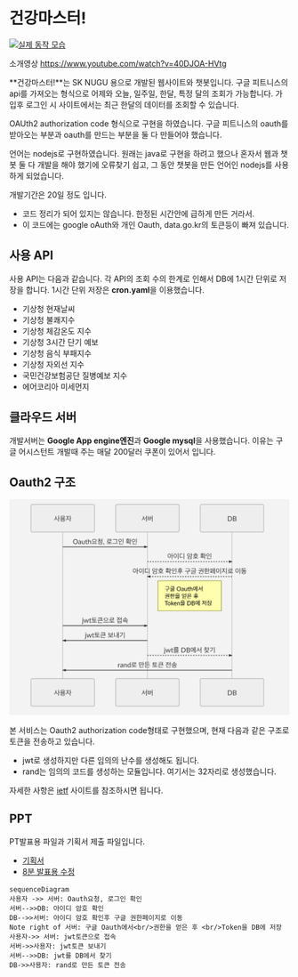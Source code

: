# 건강마스터!

[![실제 동작 모습](http://img.youtube.com/vi/40DJOA-HVtg/0.jpg)](https://www.youtube.com/watch?v=40DJOA-HVtg)

소개영상 https://www.youtube.com/watch?v=40DJOA-HVtg

**건강마스터!**는 SK NUGU 용으로 개발된 웹사이트와 챗봇입니다. 구글 피트니스의 api를 가져오는 형식으로 어제와 오늘, 일주일, 한달, 특정 달의 조회가 가능합니다. 가입후 로그인 시 사이트에서는 최근 한달의 데이터를 조회할 수 있습니다.

OAUth2 authorization code 형식으로 구현을 하였습니다. 구글 피트니스의 oauth를 받아오는 부분과 oauth를 만드는 부분을 둘 다 만들어야 했습니다.

언어는 nodejs로 구현하였습니다. 원래는 java로 구현을 하려고 했으나 혼자서 웹과 챗봇 둘 다 개발을 해야 했기에 오류찾기 쉽고, 그 동안 챗봇을 만든 언어인 nodejs를 사용하게 되었습니다.

개발기간은 20일 정도 입니다.

* 코드 정리가 되어 있지는 않습니다. 한정된 시간안에 급하게 만든 거라서.
* 이 코드에는 google oAuth와 개인 Oauth, data.go.kr의 토큰등이 빠져 있습니다.

## 사용 API

사용 API는 다음과 같습니다. 각 API의 조회 수의 한계로 인해서 DB에 1시간 단위로 저장을 합니다. 1시간 단위 저장은 **cron.yaml**을 이용했습니다.

* 기상청 현재날씨
* 기상청 불쾌지수
* 기상청 체감온도 지수
* 기상청 3시간 단기 예보
* 기상청 음식 부패지수
* 기상청 자외선 지수
* 국민건강보험공단 질병예보 지수
* 에어코리아 미세먼지

## 클라우드 서버

개발서버는 **Google App engine엔진**과 **Google mysql**을 사용했습니다. 이유는 구글 어시스턴트 개발때 주는 매달 200달러 쿠폰이 있어서 입니다.


## Oauth2 구조

<p align="center">
<img src="./pds/logic_img.png?raw=true"/>
</p>

본 서비스는  Oauth2 authorization code형태로 구현했으며, 현재 다음과 같은 구조로 토큰을 전송하고 있습니다.

* jwt로 생성하지만 다른 임의의 난수를 생성해도 됩니다.
* rand는 임의의 코드를 생성하는 모듈입니다. 여기서는 32자리로 생성했습니다.

자세한 사항은 [ietf](https://tools.ietf.org/html/rfc6749#section-4.1.1) 사이트를 참조하시면 됩니다.

## PPT

PT발표용 파일과 기획서 제출 파일입니다.

* [기획서](./pds/camellia_final_.Plan.pptx)
* [8분 발표용 수정](./pds/camelia_final_speech_8min_censorship.pptx)

```mermaid
sequenceDiagram
사용자 ->> 서버: Oauth요청, 로그인 확인
서버-->>DB: 아이디 암호 확인
DB-->>서버: 아이디 암호 확인후 구글 권한페이지로 이동
Note right of 서버: 구글 Oauth에서<br/>권한을 얻은 후 <br/>Token을 DB에 저장
사용자->> 서버: jwt토큰으로 접속
서버->>사용자: jwt토큰 보내기
서버-->>DB: jwt를 DB에서 찾기
DB->>사용자: rand로 만든 토큰 전송
```
